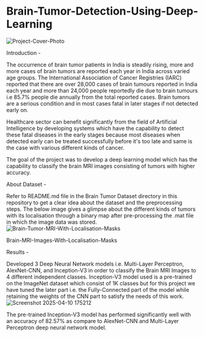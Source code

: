 # Brain-Tumor-Detection-Using-Deep-Learning

![Project-Cover-Photo](https://github.com/user-attachments/assets/9cb92e1d-c67f-4f9d-90c5-2f2e65064ce4)

Introduction - 

The occurrence of brain tumor patients in India is steadily rising, more and more cases of brain tumors are reported each year in India across varied age groups. The International Association of Cancer Registries (IARC) reported that there are over 28,000 cases of brain tumours reported in India each year and more than 24,000 people reportedly die due to brain tumours i.e 85.7% people die annually from the total reported cases. Brain tumors are a serious condition and in most cases fatal in later stages if not detected early on.

Healthcare sector can benefit significantly from the field of Artificial Intelligence by developing systems which have the capability to detect these fatal diseases in the early stages because most diseases when detected early can be treated successfully before it's too late and same is the case with various different kinds of cancer.

The goal of the project was to develop a deep learning model which has the capability to classify the brain MRI images consisting of tumors with higher accuracy.






About Dataset -

Refer to README.md file in the Brain Tumor Dataset directory in this repository to get a clear idea about the dataset and the preprocessing steps.
The below image gives a glimpse about the different kinds of tumors with its localisation through a binary map after pre-processing the .mat file in which the image data was stored.
![Brain-Tumor-MRI-With-Localisation-Masks](https://github.com/user-attachments/assets/9e6f7283-3090-4df5-80cc-ade1a4302ae6)

Brain-MRI-Images-With-Localisation-Masks








Results - 

Developed 3 Deep Neural Network models i.e. Multi-Layer Perceptron, AlexNet-CNN, and Inception-V3 in order to classify the Brain MRI Images to 4 different independent classes.
Inception-V3 model used is a pre-trained on the ImageNet dataset which consist of 1K classes but for this project we have tuned the later part i.e. the Fully-Connected part of the model while retaining the weights of the CNN part to satisfy the needs of this work.
![Screenshot 2025-04-10 175212](https://github.com/user-attachments/assets/7f5d9550-d5ec-46ef-bb6f-0865c7655cb5)

The pre-trained Inception-V3 model has performed significantly well with an accuracy of 82.57% as compare to AlexNet-CNN and Multi-Layer Perceptron deep neural network model.


